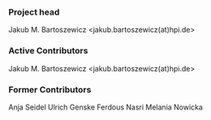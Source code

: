 ### Project head
Jakub M. Bartoszewicz \<jakub.bartoszewicz(at)hpi.de\>

### Active Contributors
Jakub M. Bartoszewicz \<jakub.bartoszewicz(at)hpi.de\>
  
### Former Contributors
Anja Seidel
Ulrich Genske
Ferdous Nasri
Melania Nowicka
